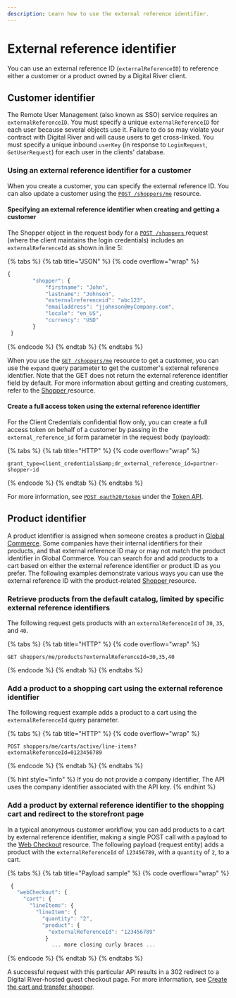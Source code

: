 ```yaml
---
description: Learn how to use the external reference identifier.
---
```


# External reference identifier

You can use an external reference ID (`externalReferenceID`) to reference either a customer or a product owned by a Digital River client.&#x20;

## Customer identifier

The Remote User Management (also known as SSO) service requires an `externalReferenceID`. You must specify a unique `externalReferenceID` for each user because several objects use it. Failure to do so may violate your contract with Digital River and will cause users to get cross-linked. You must specify a unique inbound `userKey` (in response to `LoginRequest`, `GetUserRequest`) for each user in the clients' database.

### Using an external reference identifier for a customer

When you create a customer, you can specify the external reference ID. You can also update a customer using the [`POST /shoppers/me`](https://www.digitalriver.com/docs/commerce-api-reference/#tag/Shoppers/paths/\~1v1\~1shoppers\~1me/post) resource.

#### Specifying an external reference identifier when creating and getting a customer

The Shopper object in the request body for a [`POST /shoppers` ](https://www.digitalriver.com/docs/commerce-api-reference/#tag/Shoppers/paths/\~1v1\~1shoppers/post)request (where the client maintains the login credentials) includes an `externalReferenceId` as shown in line 5:

{% tabs %}
{% tab title="JSON" %}
{% code overflow="wrap" %}
```javascript
{
 		"shopper": {
 			"firstname": "John",
			"lastname": "Johnson",
 			"externalreferenceid": "abc123",
 			"emailaddress": "jjohnson@myCompany.com",
 			"locale": "en_US",
 			"currency": "USD"
	 	}
 }
```
{% endcode %}
{% endtab %}
{% endtabs %}

When you use the [`GET /shoppers/me`](https://www.digitalriver.com/docs/commerce-api-reference/#tag/Shoppers/paths/\~1v1\~1shoppers\~1me/get) resource to get a customer, you can use the `expand` query parameter to get the customer's external reference identifier. Note that the GET does not return the external reference identifier field by default. For more information about getting and creating customers, refer to the [Shopper ](https://www.digitalriver.com/docs/commerce-api-reference/#tag/Shoppers)resource.

#### Create a full access token using the external reference identifier

For the Client Credentials confidential flow only, you can create a full access token on behalf of a customer by passing in the `external_reference_id` form parameter in the request body (payload):

{% tabs %}
{% tab title="HTTP" %}
{% code overflow="wrap" %}
```
grant_type=client_credentials&amp;dr_external_reference_id=partner-shopper-id
```
{% endcode %}
{% endtab %}
{% endtabs %}

For more information, see [`POST oauth20/token`](https://www.digitalriver.com/docs/commerce-api-reference/#tag/Token/paths/\~1oauth20\~1token%20\(Client%20credentials\)/post) under the [Token API](https://www.digitalriver.com/docs/commerce-api-reference/#tag/Token).

## Product identifier

A product identifier is assigned when someone creates a product in [Global Commerce](https://gc.digitalriver.com/gc/ent/login.do). Some companies have their internal identifiers for their products, and that external reference ID may or may not match the product identifier in Global Commerce. You can search for and add products to a cart based on either the external reference identifier or product ID as you prefer. The following examples demonstrate various ways you can use the external reference ID with the product-related [Shopper ](https://www.digitalriver.com/docs/commerce-api-reference/#tag/Shoppers)resource.

### Retrieve products from the default catalog, limited by specific external reference identifiers

The following request gets products with an `externalReferenceId` of `30`, `35`, and `40`.

{% tabs %}
{% tab title="HTTP" %}
{% code overflow="wrap" %}
```
GET shoppers/me/products?externalReferenceId=30,35,40
```
{% endcode %}
{% endtab %}
{% endtabs %}

### Add a product to a shopping cart using the external reference identifier

The following request example adds a product to a cart using the `externalReferenceId` query parameter.

{% tabs %}
{% tab title="HTTP" %}
{% code overflow="wrap" %}
```
POST shoppers/me/carts/active/line-items?externalReferenceId=0123456789
```
{% endcode %}
{% endtab %}
{% endtabs %}

{% hint style="info" %}
If you do not provide a company identifier, The API uses the company identifier associated with the API key.
{% endhint %}

### Add a product by external reference identifier to the shopping cart and redirect to the storefront page

In a typical anonymous customer workflow, you can add products to a cart by external reference identifier, making a single POST call with a payload to the [Web Checkout](https://www.digitalriver.com/docs/commerce-api-reference/#tag/Web-Checkout) resource. The following payload (request entity) adds a product with the `externalReferenceId` of `123456789`, with a `quantity` of `2`, to a cart.

{% tabs %}
{% tab title="Payload sample" %}
{% code overflow="wrap" %}
```javascript
 {
   "webCheckout": {
     "cart": {
       "lineItems": {
         "lineItem": {
           "quantity": "2",
           "product": {
             "externalReferenceId": "123456789"
            }
              ... more closing curly braces ...
```
{% endcode %}
{% endtab %}
{% endtabs %}

A successful request with this particular API results in a 302 redirect to a Digital River-hosted guest checkout page. For more information, see [Create the cart and transfer shopper](https://www.digitalriver.com/docs/commerce-api-reference/#tag/Web-Checkout/paths/\~1v1\~1shoppers\~1me\~1carts\~1active\~1web-checkout/post).
